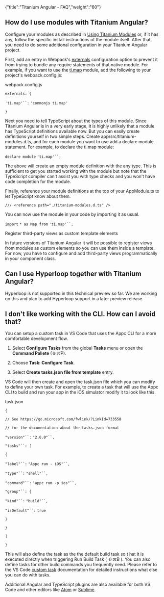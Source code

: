 {"title":"Titanium Angular - FAQ","weight":"60"}

## How do I use modules with Titanium Angular?

Configure your modules as described in [Using Titanium Modules](/docs/appc/Axway_Appcelerator_Studio/Axway_Appcelerator_Studio_Guide/Titanium_Development/Titanium_Modules/Using_Titanium_Modules/) or, if it has any, follow the specific install instructions of the module itself. After that, you need to do some additional configuration in your Titanium Angular project.

First, add an entry in Webpack's [externals](https://webpack.js.org/configuration/externals/) configuration option to prevent it from trying to bundle any require statements of that native module. For example, if you want to use the [ti.map](https://docs.appcelerator.com/platform/latest/#!/api/Modules.Map) module, add the following to your project's webpack.config.js:

webpack.config.js

`externals: {`

`'ti.map'``:` `'commonjs ti.map'`

`}`

Next you need to tell TypeScript about the types of this module. Since Titanium Angular is in a very early stage, it is highly unlikely that a module has TypeScript definitions available now. But you can easily create definitions yourself in two simple steps. Create app/src/titanium-modules.d.ts, and for each module you want to use add a declare module statement. For example, to declare the ti.map module:

`declare module` `'ti.map'``;`

The above will create an empty module definition with the any type. This is sufficient to get you started working with the module but note that the TypeScript compiler can't assist you with type checks and you won't have code completion for the module.

Finally, reference your module definitions at the top of your AppModule.ts to let TypeScript know about them.

`/// <reference path="./titanium-modules.d.ts" />`

You can now use the module in your code by importing it as usual.

`import` `* as Map from` `'ti.map'``;`

Register third-party views as custom template elements

In future versions of Titanium Angular it will be possible to register views from modules as custom elements so you can use them inside a template. For now, you have to configure and add third-party views programmatically in your component class.

## Can I use Hyperloop together with Titanium Angular?

Hyperloop is not supported in this technical preview so far. We are working on this and plan to add Hyperloop support in a later preview release.

## I don't like working with the CLI. How can I avoid that?

You can setup a custom task in VS Code that uses the Appc CLI for a more comfortable development flow.

1. Select **Configure Tasks** from the global **Tasks** menu or open the **Command Pallete** (⇧⌘P).

2. Choose **Task: Configure Task**.

3. Select **Create tasks.json file from template** entry.

VS Code will then create and open the task.json file which you can modify to define your own task. For example, to create a task that will use the Appc CLI to build and run your app in the iOS simulator modify it to look like this.

task.json

`{`

`// See https://go.microsoft.com/fwlink/?LinkId=733558`

`// for the documentation about the tasks.json format`

`"version"``:` `"2.0.0"``,`

`"tasks"``: [`

`{`

`"label"``:` `"Appc run - iOS"``,`

`"type"``:` `"shell"``,`

`"command"``:` `"appc run -p ios"``,`

`"group"``: {`

`"kind"``:` `"build"``,`

`"isDefault"``:` `true`

`}`

`}`

`]`

`}`

This will also define the task as the the default build task so t hat it is executed directly when triggering Run Build Task ( ⇧⌘B ). You can also define tasks for other build commands you frequently need. Please refer to the VS Code [custom task](https://code.visualstudio.com/docs/editor/tasks#_custom-tasks) documentation for detailed instructions what else you can do with tasks.

Additional Angular and TypeScript plugins are also available for both VS Code and other editors like [Atom](https://atom.io/packages/atom-typescript) or [Sublime](https://github.com/Microsoft/TypeScript-Sublime-Plugin).
